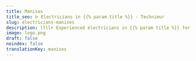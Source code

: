 ```yaml
---
title: Manises
title_seo: ᐅ Electricians in {{% param title %}} - Technimur
slug: electricians-manises
description: llll➤ Experienced electricians in {{% param title %}} for all your electrical needs. Fast, efficient and reliable service ✅ Contact us!
image: logo.png
draft: false
noindex: false
translationKey: manises
---
```

